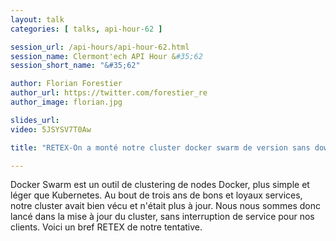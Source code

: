 ```yaml
---
layout: talk
categories: [ talks, api-hour-62 ]

session_url: /api-hours/api-hour-62.html
session_name: Clermont'ech API Hour &#35;62
session_short_name: "&#35;62"

author: Florian Forestier
author_url: https://twitter.com/forestier_re
author_image: florian.jpg

slides_url:
video: 5JSYSV7T0Aw

title: "RETEX-On a monté notre cluster docker swarm de version sans downtime"

---
```


Docker Swarm est un outil de clustering de nodes Docker, plus simple et léger
que Kubernetes. Au bout de trois ans de bons et loyaux services, notre cluster
avait bien vécu et n'était plus à jour. Nous nous sommes donc lancé dans la
mise à jour du cluster, sans interruption de service pour nos clients. Voici un
bref RETEX de notre tentative.
